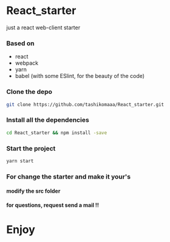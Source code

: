 # React_starter
just a react web-client starter

### Based on 
- react
- webpack
- yarn
- babel
(with some ESlint, for the beauty of the code)

### Clone the depo
```bash 
git clone https://github.com/tashikomaaa/React_starter.git
```

### Install all the dependencies 
```bash 
cd React_starter && npm install -save
```

### Start the project 
```bash
yarn start
```

### For change the starter and make it your's
#### modify the src folder


#### for questions, request send a mail !! 

# Enjoy
